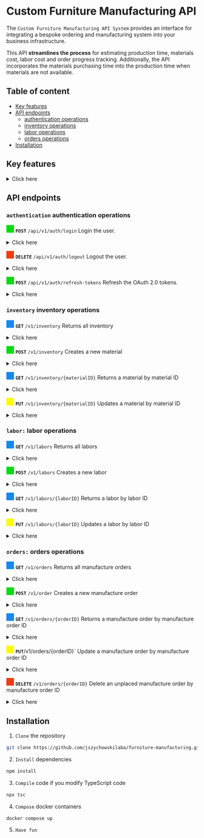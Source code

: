 # Custom Furniture Manufacturing API

The `Custom Furniture Manufacturing API System` provides an interface for integrating a bespoke ordering and manufacturing system into your business infrastructure.

This API **streamlines the process** for estimating production time, materials cost, labor cost and order progress tracking. Additionally, the API incorporates the materials purchasing time into the production time when materials are not available.

## Table of content

- [Key features](#key-features)
- [API endpoints](#api-endpoints)
  - [authentication operations](#authentication-authentication-operations)
  - [inventory operations](#inventory-inventory-operations)
  - [labor operations](#labor-labor-operations)
  - [orders operations](#orders-orders-operations)
- [Installation](#installation)

## Key features

<details>
  <summary>Click here</summary>

- **Time estimation:** estimates an order production time based into;

- materials purchasing time
- production time for each manufacturing step

- **Cost calculation:** calculates an order cost based in;

  - materials using predefined material costs
  - labor using predefined cost structures

- **Progress tracking:** provide an order status based in:

  - reception of materials
  - actual manufacturing process step

- **Order management:**

  - provides information of all or individual orders
  - allows order cancellation or modification

- **Inventory management:**

  - manages inventory of materials and their associated cost and purchasing time
  - automatically adjust inventory when materials are used or reserved for an order

- **Manufacturing order placement:** accept and validates custom order placement based on;

  - material availability
  - pre existing labor structures
  - total production time

- **Labor structure management:** manages labor structured cost based on:

  - labor time
  - labor cost
  </details>

## API endpoints

### **`authentication`** authentication operations

![](./images/post-colour.png) **`POST`** `/api/v1/auth/login` Login the user.

<details>
  <summary>Click here</summary>

Server side create OAuth 2.0 tokens, stores them in DB and return them.

- **Request**

  ```
  // Example

  // Header
  Content-Type: application/x-www-form-urlencoded

  // Body
  client_id=juan&client_secret=5678910

  ```

- **Responses**

  - 201 OK. Response with a **access_token**, **refresh_token** and **expires_in** (expiration time of access_token in seconds). Tokens must be stored by client.

  ```
  // Example

  // Header
  HTTP/1.1 200 OK
  Content-Type: application/json; charset=utf-8

  // Body
  {
    "access_token": "1ad67c7c-785d-4968-b34d-2d77d5802bbf",
    "refresh_token": "d4917ddd-11bb-404b-ac6d-a3123de3e24c",
    "expires_in": 60
  }
  ```

  - 400 Bad Request. (Missing argument). Response body with a JSON informative message.

  - 404 Not Found. (Invalid credentials). Response body with a JSON informative message.

  - 500 Internal Server Error. Response body with a JSON informative message.

</details>

![](./images/delete-colour.png) **`DELETE`** `/api/v1/auth/logout` Logout the user.

<details>
  <summary>Click here</summary>

Server side delete the OAuth 2.0 tokens from the DB.

- **Request**

  ```
  // Example

  // Header
  Authorization: c326b621-167f-4192-9845-b11cc01597fb // Valid token
  ```

- **Responses**

  - 204 No Content. (Successful logout).

  - 400 Bad Request. (Missing authentication token). Response body with a JSON informative message.

  - 401 Unauthorized. (Invalid authentication token). Response body with a JSON informative message.

  - 500 Internal Server Error. Response body with a JSON informative message.

</details>

![](./images/post-colour.png) **`POST`** `/api/v1/auth/refresh-tokens` Refresh the OAuth 2.0 tokens.

<details>
  <summary>Click here</summary>

Server side generates a new token and a new refresh token, update the old ones in the DB side and response with the new tokens.

- **Request**

  ```
  // Example

  // Header
  Content-Type: application/x-www-form-urlencoded

  // Body
  refresh_token=1ea0e31e-2fc8-429b-9038-827f35e42dc3
  ```

- **Responses**

  - 200 OK. Response with a **new token** and a **new refresh token**. Tokens must be stored by client.

  ```
  // Example

  // Header
  HTTP/1.1 200 OK
  Content-Type: application/json; charset=utf-8

  // Body
  {
    "access_token": "add11a75-3dfa-4f76-888e-967a1a1a738a",
    "refresh_token": "51b27992-2043-4233-9dc9-56c31086688d",
    "expires_in": 60
  }
  ```

  - 400 Bad Request. (Missing authentication token). Response body with a JSON informative message.

  - 401 Unauthorized. (Invalid authentication token). Response body with a JSON informative message.

  - 500 Internal Server Error. Response body with a JSON informative message.

</details>

### **`inventory`** inventory operations

![](./images/get-colour.png) **`GET`** `/v1/inventory` Returns all inventory

<details>
  <summary>Click here</summary>

Returns all inventory stored in DB.

- **Responses**

  - 200 OK

    ```
    // Example

    // Header
    HTTP 200 OK
    Content-Type: application/json

    // Body
    [
      {
        "id": "a7cbefaf-b451-4a40-8e77-753bf1f5f639",
        "createdAt": "4/10/2023, 3:58:56 PM",
        "status": "active",
        "internalCode": "w-01",
        "description": "wood",
        "quantity": 24,
        "pricePerUnit": 15,
        "unit": "m2",
        "purchaseTime": 5,
        "internalNotes": "some notes
      },
      {
        "id": "6f69f3d7-7d7f-4cac-b0c1-82fa337d797c",
        "createdAt": "3/10/2023, 2:58:56 PM",
        "status": "active",
        "internalCode" "n-01",
        "description": "nails",
        "quantity": 1000,
        "pricePerUnit": 0.12,
        "unit": "unit",
        "purchaseTime": 1,
        "internalNotes": "some notes
      }
    ]
    ```

  - 204 No Content. (Inventory is empty).
  - 401 Unauthorized. (Invalid authentication token). Response body with a JSON informative message.
  - 500 Internal Server Error. Response body with a JSON informative message.

</details>

![](./images/post-colour.png) **`POST`** `/v1/inventory` Creates a new material

<details>
  <summary>Click here</summary>

Creates a new material and store it in DB.

- **Request**

  ```
  // Example

  // Header
  Content-Type: application/json; charset=utf-8
  Authorization: c326b621-167f-4192-9845-b11cc01597fb // Valid token

  // Body
  {
    "internalCode": "w-01",
    "description": "Light ocher reflective wood board of 2 inches wide",
    "quantity": 24,
    "pricePerUnit": 15,
    "unit": "m2",
    "purchaseTime": 5409
    "internalNotes": "used for tables top"
  }
  ```

- **Responses**
  - 204 No Content. The material has been created and stored in DB.
  - 400 Bad Request. Response body with a JSON informative message.
  - 401 Unauthorized. (Invalid authentication token). Response body with a JSON informative message.
  - 409 Conflict. (Internal code already used in another material). Response body with a JSON informative message.
  - 500 Internal Server Error. Response body with a JSON informative message.

</details>

![](./images/get-colour.png) **`GET`** `/v1/inventory/{materialID}` Returns a material by material ID

<details>
  <summary>Click here</summary>

Returns a material by material ID stored in the DB.

- **Responses**

  - 200 OK

    ```
    // Example

    // Header
    HTTP 200 OK
    Content-Type: application/json

    // Body
    {
      "id": "a7cbefaf-b451-4a40-8e77-753bf1f5f639",
      "createdAt": "4/10/2023, 3:58:56 PM",
      "status": "active",
      "internalCode": "w-01",
      "description": "wood",
      "quantity": 24,
      "pricePerUnit": 15,
      "unit": "m2",
      "purchaseTime": 5,
      "internalNotes": "some notes
    }
    ```

  - 404 No Found. (The material does not exist).
  - 401 Unauthorized. (Invalid authentication token). Response body with a JSON informative message.
  - 500 Internal Server Error. Response body with a JSON informative message.

</details>

![](./images/put-colour.png) **`PUT`** `/v1/inventory/{materialID}` Updates a material by material ID

<details>
  <summary>Click here</summary>
  
  Updates a material by material ID and update the DB.

- **Request**

  ```
  // Example

  // Header
  Content-Type: application/json; charset=utf-8
  Authorization: c326b621-167f-4192-9845-b11cc01597fb // Valid token

  // Body
  {
    "status": "inactive",
    "internalCode": "new internal code",
    "description": "new description",
    "quantity": 3,
    "pricePerUnit": 2,
    "unit": "new unit",
    "purchaseTime": 3
    "internalNotes": "new internal note"
  }
  ```

- **Responses**
  - 204 No Content. (Successful update)
  - 400 Bad Request. Response body with a JSON informative message.
  - 401 Unauthorized. (Invalid authentication token). Response body with a JSON informative message.
  - 404 Not Found. (Material ID not found in DB). Response body with a JSON informative message.
  - 409 Conflict. (Internal code already used). Response body with a JSON informative message.
  - 500 Internal Server Error. Response body with a JSON informative message.

</details>

### **`labor:`** labor operations

![](./images/get-colour.png) **`GET`** `/v1/labors` Returns all labors

<details>
  <summary>Click here</summary>

Return all created labors from DB

- **Responses**

  - 200 OK

    ```
    // Example

    // Header
    HTTP 200 OK
      Content-Type: application/json

    // Body
    [
      {
        "id": "7b45ccd1-e1c3-4e75-99ed-aa41bcc98dd1",
        "createdAt": "4/10/2023, 1:55:56 PM",
        "status": "active",
        "internalCode": "S-01",
        "description": "screw a leg",
        "pricePerUnit": 1, // USD
        "timePerUnit": 2, // seconds
        "unit": "unit",
        "internalNote": "some internal note",
      },
      {
        "id": "cfb4b8ec-fea7-41c1-aa00-a88456ddf7c0",
        "createdAt": "2/10/2023, 1:23:54 PM",
        "status": "inactive",
        "internalCode": "S-23",
        "description": "sanding board surface",
        "pricePerUnit": 30, // USD
        "timePerUnit": 3600, // seconds
        "unit": "m2",
        "internalNote": "some internal note",
      }
    ]
    ```

  - 204 No Content. (Labor list is empty).
  - 401 Unauthorized. (Invalid authentication token). Response body with a JSON informative message.
  - 500 Internal Server Error. Response body with a JSON informative message.

</details>

![](./images/post-colour.png) **`POST`** `/v1/labors` Creates a new labor

<details>
  <summary>Click here</summary>

Creates a new labor and stores it in DB.

- **Request**

  ```
  // Example

  // Header
  Content-Type: application/json; charset=utf-8
  Authorization: c326b621-167f-4192-9845-b11cc01597fb // Valid token

  // Body
  {
    "internalCode": "S-01",
    "description": "screw a leg",
    "pricePerUnit": 24, // USD
    "timePerUnit": 2, // seconds
    "unit": "unit"
    "internalNote": "some internal note"
  }
  ```

- **Responses**
  - 201 No Content. The resource has been created and stored in DB
  - 400 Bad Request. Response body with a JSON informative message
  - 401 Unauthorized. (Invalid authentication token). Response body with a JSON informative message.
  - 409 Conflict. (Internal code already used). Response body with a JSON informative message.
  - 500 Internal Server Error. Response body with a JSON informative message.

</details>

![](./images/get-colour.png) **`GET`** `/v1/labors/{laborID}` Returns a labor by labor ID

<details>
  <summary>Click here</summary>

Returns a labor stored in the DB by its ID

- **Responses**

  - 200 OK

  ```
  // Example

  // Header
  HTTP 200 OK
  Content-Type: application/json

  // Body
  {
    "id": "7b45ccd1-e1c3-4e75-99ed-aa41bcc98dd1",
    "createdAt": "4/10/2023, 1:55:56 PM",
    "status": "inactive",
    "internalNote": "S-01",
    "description": "screw a leg",
    "pricePerUnit": 1,
    "timePerUnit": 2,
    "unit": "unit",
    "internalNote": "some internal note"
  }
  ```

  - 404 Not Found. (The labor is not stored in the DB).
  - 401 Unauthorized. (Invalid authentication token). Response body with a JSON informative message.
  - 500 Internal Server Error. Response body with a JSON informative message.

</details>

![](./images/put-colour.png) **`PUT`** `/v1/labors/{laborID}` Updates a labor by labor ID

<details>
  <summary>Click here</summary>

Updates labor by its ID and update the DB.

- **Request**

  ```
  // Example

  // Header
  Content-Type: application/json; charset=utf-8
  Authorization: c326b621-167f-4192-9845-b11cc01597fb // Valid token

  // Body
  {
    "status": "active",
    "internalCode": "S-01"
    "description": "screw a leg",
    "pricePerUnit": 1,
    "timePerUnit": 2,
    "unit": "unit",
    "internalNote": "new internal note"
  }
  ```

- **Responses**
  - 204 No Content. (Successful update)
  - 400 Bad Request. Response body with a JSON informative message.
  - 401 Unauthorized. (Invalid authentication token). Response body with a JSON informative message.
  - 404 Not Found. (Labor ID not found in DB). Response body with a JSON informative message
  - 409 Conflict. (Internal code already used). Response body with a JSON informative message.
  - 500 Internal Server Error. Response body with a JSON informative message.

</details>

### **`orders:`** orders operations

![](./images/get-colour.png) **`GET`** `/v1/orders` Returns all manufacture orders

<details>
  <summary>Click here</summary>

Return all manufacture orders stored in the DB.

- **Responses**

  - 200 OK

  ```
  // Example

  // Header
  HTTP 200 OK
  Content-Type: application/json

  // Body
  [
    {
      "id": "54c42fec-f0a5-4e39-b9f6-e42e2a3c0222",
      "createdAt": "4/10/2023, 1:55:56 PM",
      "internalCode": "AT-01",
      "description": "antique table",
      "status": "pending",
      "manufactured": 0,
      "price": 450,
      "totalProductionTime": 143,
      "unitsToManufacture": 25,
      "materials": [
        { "id": "4818bf86-d823-447c-8b44-314b9f3c6006", "quantity": 4 },
        { "id": "1e763ff7-c953-4648-8662-535e2666ddb9", "quantity": 8 }
      ],
      "labors": [
        { "id": "58aed305-ca17-4885-8be7-0d66160112b9", "quantity": 1 },
        { "id": "557fa85c-08bf-48dd-a7d5-7d3df895881c", "quantity": 3 }
      ],
      "internalNote": "some special instructions about the order"
    },
    {
      "id": "26cfc6a8-3b4f-462c-bac7-5225e8586797",
      "createdAt": "2/10/2023, 1:23:54 PM",
      "internalCode": "AT-02",
      "description": "antique chair",
      "status": "in production",
      "manufactured": 40,
      "price": 3000,
      "totalProductionTime": 15,
      "unitsToManufacture": 100,
      "materials": [
        { "id": "4818bf86-d823-447c-8b44-314b9f3c6006", "quantity": 4 },
        { "id": "1e763ff7-c953-4648-8662-535e2666ddb9", "quantity": 1450 }
      ],
      "labors": [
        { "id": "58aed305-ca17-4885-8be7-0d66160112b9", "quantity": 1 },
        { "id": "557fa85c-08bf-48dd-a7d5-7d3df895881c", "quantity": 100 }
      ],
      "internalNote": "some special instructions about the order"
    }
  ]
  ```

  - 204 No Content. (Manufacture order list is empty).
  - 401 Unauthorized. (Invalid authentication token). Response body with a JSON informative message.
  - 500 Internal Server Error. Response body with a JSON informative message.

</details>

![](./images/post-colour.png) **`POST`** `/v1/order` Creates a new manufacture order

<details>
  <summary>Click here</summary>

Creates a new manufacture order and stores it in DB.

- **Request**

  ```
  // Example

  // Header
  Content-Type: application/json; charset=utf-8
  Authorization: c326b621-167f-4192-9845-b11cc01597fb // Valid token

  // Body
  {
    "internalCode": "AT-01",
    "description": "antique table",
    "unitsToManufacture": 25,
    "materials": [
      { "id": "4818bf86-d823-447c-8b44-314b9f3c6006", "quantity": 4 },
      { "id": "1e763ff7-c953-4648-8662-535e2666ddb9", "quantity": 8 }
    ],
    "labors": [
      { "id": "58aed305-ca17-4885-8be7-0d66160112b9", "quantity": 1 },
      { "id": "557fa85c-08bf-48dd-a7d5-7d3df895881c", "quantity": 3 }
    ],
    "internalNote": "some internal note"
  }
  ```

- **Responses**
  - 204 No Content. The manufacture order has been created and stored in DB.
  - 400 Bad Request. Response body with a JSON informative message.
  - 401 Unauthorized. (Invalid authentication token). Response body with a JSON informative message.
  - 409 Conflict. (Internal code already used in another material). Response body with a JSON informative message.
  - 500 Internal Server Error. Response body with a JSON informative message.

</details>

![](./images/get-colour.png) **`GET`** `/v1/orders/{orderID}` Returns a manufacture order by manufacture order ID

<details>
  <summary>Click here</summary>

Return a manufacture order stored in DB by its ID.

- **Responses**

  - 200 OK

    ```
    // Example

    // Header
    HTTP 200 OK
    Content-Type: application/json

    // Body
    {
      "id": "54c42fec-f0a5-4e39-b9f6-e42e2a3c0222",
      "createdAt": "4/10/2023, 1:55:56 PM",
      "internalCode": "AT-01",
      "description": "antique table",
      "status": "pending",
      "manufactured": 0,
      "price": 450,
      "totalProductionTime": 143,
      "unitsToManufacture": 25,
      "materials": [
        { "id": "4818bf86-d823-447c-8b44-314b9f3c6006", "quantity": 4 },
        { "id": "1e763ff7-c953-4648-8662-535e2666ddb9", "quantity": 8 }
      ],
      "labors": [
        { "id": "58aed305-ca17-4885-8be7-0d66160112b9", "quantity": 1 },
        { "id": "557fa85c-08bf-48dd-a7d5-7d3df895881c", "quantity": 3 }
      ],
      "internalNote": "some internal note"
    }
    ```

  - 404 No Found. (The manufacture order does not exist).
  - 401 Unauthorized. (Invalid authentication token). Response body with a JSON informative message.
  - 500 Internal Server Error. Response body with a JSON informative message.

</details>

![](./images/put-colour.png) **`PUT`**/v1/orders/{orderID}` Update a manufacture order by manufacture order ID

<details>
  <summary>Click here</summary>

Update a stored manufacture order in the DB.

- **Request**

  ```
  // Example

  // Header
  Content-Type: application/json; charset=utf-8
  Authorization: c326b621-167f-4192-9845-b11cc01597fb // Valid token

  // Body
  {
    "internalCode": "AT-3",
    "description": "antique table",
    "status": "pending",
    "manufactured": 0,
    "price": 450,
    "totalProductionTime": 143,
    "unitsToManufacture": 25,
    "materials": [
      { "id": "4818bf86-d823-447c-8b44-314b9f3c6006", "quantity": 4 },
      { "id": "1e763ff7-c953-4648-8662-535e2666ddb9", "quantity": 8 }
    ],
    "labors": [
      { "id": "58aed305-ca17-4885-8be7-0d66160112b9", "quantity": 1 },
      { "id": "557fa85c-08bf-48dd-a7d5-7d3df895881c", "quantity": 3 }
    ],
    "internalNote": "updating internal notes"
  }
  ```

- **Responses**
  - 204 No Content. (Successful update).
  - 400 Bad Request. Response body with a JSON informative message.
  - 401 Unauthorized. (Invalid authentication token). Response body with a JSON informative message.
  - 404 Not Found. (Manufacture order ID not found in DB). Response body with a JSON informative message.
  - 409 Conflict. (Internal code already used). Response body with a JSON informative message.
  - 500 Internal Server Error. Response body with a JSON informative message.

</details>

![](./images/delete-colour.png) **`DELETE`** `/v1/orders/{orderID}` Delete an unplaced manufacture order by manufacture order ID

<details>
  <summary>Click here</summary>

Delete an unplaced manufacture order from the DB.

- **Responses**
  - 204 No Content. (Successful deletion)
  - 401 Unauthorized. (Invalid authentication token). Response body with a JSON informative message.
  - 404 Not Found. (Manufacture order ID not found in DB). Response body with a JSON informative message.
  - 500 Internal Server Error. Response body with a JSON informative message.

</details>

## Installation

1. `Clone` the repository

```bash
git clone https://github.com/jszychowskilaba/furniture-manufacturing.git
```

2. `Install` dependencies

```bash
npm install
```

3. `Compile` code if you modify TypeScript code

```bash
npx tsc
```

4. `Compose` docker containers

```bash
docker compose up
```

5. `Have fun`

```

```
